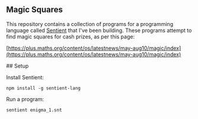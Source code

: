 ## Magic Squares

This repository contains a collection of programs for a programming language
called [Sentient](http://github.com/tuzz/sentient.js) that I've been building.
These programs attempt to find magic squares for cash prizes, as per this page:

[https://plus.maths.org/content/os/latestnews/may-aug10/magic/index](https://plus.maths.org/content/os/latestnews/may-aug10/magic/index)

## Setup

Install Sentient:

```
npm install -g sentient-lang
```

Run a program:

```
sentient enigma_1.snt
```
